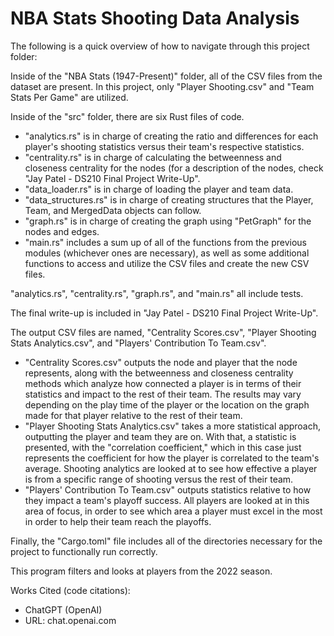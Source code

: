 # NBA Stats Shooting Data Analysis
 
The following is a quick overview of how to navigate through this project folder:

Inside of the "NBA Stats (1947-Present)" folder, all of the CSV files from the dataset are present. In this project, only "Player Shooting.csv" and "Team Stats Per Game" are utilized.

Inside of the "src" folder, there are six Rust files of code.

- "analytics.rs" is in charge of creating the ratio and differences for each player's shooting statistics versus their team's respective statistics.
- "centrality.rs" is in charge of calculating the betweenness and closeness centrality for the nodes (for a description of the nodes, check "Jay Patel - DS210 Final Project Write-Up".
- "data_loader.rs" is in charge of loading the player and team data.
- "data_structures.rs" is in charge of creating structures that the Player, Team, and MergedData objects can follow.
- "graph.rs" is in charge of creating the graph using "PetGraph" for the nodes and edges.
- "main.rs" includes a sum up of all of the functions from the previous modules (whichever ones are necessary), as well as some additional functions to access and utilize the CSV files and create the new CSV files.

"analytics.rs", "centrality.rs", "graph.rs", and "main.rs" all include tests.

The final write-up is included in "Jay Patel - DS210 Final Project Write-Up".

The output CSV files are named, "Centrality Scores.csv", "Player Shooting Stats Analytics.csv", and "Players' Contribution To Team.csv".

- "Centrality Scores.csv" outputs the node and player that the node represents, along with the betweenness and closeness centrality methods which analyze how connected a player is in terms of their statistics and impact to the rest of their team. The results may vary depending on the play time of the player or the location on the graph made for that player relative to the rest of their team.
- "Player Shooting Stats Analytics.csv" takes a more statistical approach, outputting the player and team they are on. With that, a statistic is presented, with the "correlation coefficient," which in this case just represents the coefficient for how the player is correlated to the team's average. Shooting analytics are looked at to see how effective a player is from a specific range of shooting versus the rest of their team.
- "Players' Contribution To Team.csv" outputs statistics relative to how they impact a team's playoff success. All players are looked at in this area of focus, in order to see which area a player must excel in the most in order to help their team reach the playoffs.

Finally, the "Cargo.toml" file includes all of the directories necessary for the project to functionally run correctly.

This program filters and looks at players from the 2022 season.

Works Cited (code citations):

- ChatGPT (OpenAI)
- URL: chat.openai.com
